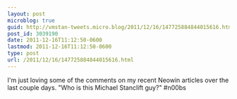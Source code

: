 ```yaml
---
layout: post
microblog: true
guid: http://vmstan-tweets.micro.blog/2011/12/16/147725884844015616.html
post_id: 3039190
date: 2011-12-16T11:12:50-0600
lastmod: 2011-12-16T11:12:50-0600
type: post
url: /2011/12/16/147725884844015616.html
---
```

I'm just loving some of the comments on my recent Neowin articles over the last couple days. "Who is this Michael Stanclift guy?" #n00bs
